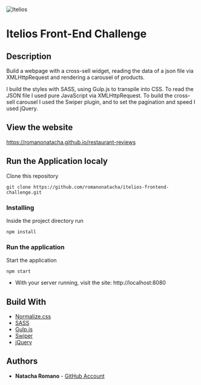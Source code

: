 ![Itelios](http://www.itelios.com.br/images/logo_itelios_orange@2x.png)

Itelios Front-End Challenge
===============================

## Description

Build a webpage with a cross-sell widget, reading the data of a json file via XMLHttpRequest and rendering a carousel of products.

I build the styles with SASS, using Gulp.js to transpile into CSS.
To read the JSON file I used pure JavaScript via XMLHttpRequest.
To build the cross-sell carousel I used the Swiper plugin, and to set the pagination and speed I used jQuery.

## View the website

https://romanonatacha.github.io/restaurant-reviews

## Run the Application localy

Clone this repository

```
git clone https://github.com/romanonatacha/itelios-frontend-challenge.git
```

### Installing

Inside the project directory run

```
npm install
```

### Run the application

Start the application

```
npm start
```

* With your server running, visit the site: http://localhost:8080

## Build With

* [Normalize.css](https://necolas.github.io/normalize.css/)
* [SASS](https://sass-lang.com/)
* [Gulp.js](https://gulpjs.com/)
* [Swiper](https://idangero.us/swiper/)
* [jQuery](https://jquery.com/)

 ## Authors

* **Natacha Romano** - [GitHub Account](https://github.com/romanonatacha)
